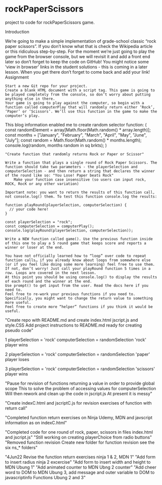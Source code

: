 # rockPaperScissors
project to code for rockPaperScissors game.

Introduction

We’re going to make a simple implementation of grade-school classic “rock paper scissors”. If you don’t know what that is check the Wikipedia article or this ridiculous step-by-step. For the moment we’re just going to play the game from the browser console, but we will revisit it and add a front end later so don’t forget to keep the code on GitHub! You might notice some ‘view in browser’ links in the student solutions - this is coming in a later lesson. When you get there don’t forget to come back and add your link!
Assignment

    Start a new Git repo for your project.
    Create a blank HTML document with a script tag. This game is going to be played completely from the console, so don’t worry about putting anything else in there.
    Your game is going to play against the computer, so begin with a function called computerPlay that will randomly return either ‘Rock’, ‘Paper’ or ‘Scissors’. We’ll use this function in the game to make the computer’s play.

  This blog information enabled me to create random selector function:
    (  const randomElement = array[Math.floor(Math.random() * array.length)]; 
    const months = ["January", "February", "March", "April", "May", "June", "July"];
    const random = Math.floor(Math.random() * months.length);
    console.log(random, months random in sq brkts);   )

    "Create function that randomly returns Rock or Paper or Scissor"

    Write a function that plays a single round of Rock Paper Scissors. The function should take two parameters - the playerSelection and computerSelection - and then return a string that declares the winner of the round like so: "You Lose! Paper beats Rock"
        Make your function case insensitive (so users can input rock, ROCK, RocK or any other variation)

    Important note: you want to return the results of this function call, not console.log() them. To test this function console.log the results:

    function playRound(playerSelection, computerSelection) {
      // your code here!
    }

    const playerSelection = "rock";
    const computerSelection = computerPlay();
    console.log(playRound(playerSelection, computerSelection));

    Write a NEW function called game(). Use the previous function inside of this one to play a 5 round game that keeps score and reports a winner or loser at the end.

    You have not officially learned how to “loop” over code to repeat function calls… if you already know about loops from somewhere else (or if you feel like doing some more learning) feel free to use them. If not, don’t worry! Just call your playRound function 5 times in a row. Loops are covered in the next lesson.
    At this point you should be using console.log() to display the results of each round and the winner at the end.
    Use prompt() to get input from the user. Read the docs here if you need to.
    Feel free to re-work your previous functions if you need to. Specifically, you might want to change the return value to something more useful.
    Feel free to create more “helper” functions if you think it would be useful.


"Create repo with README.md and create index.html jscript.js and style.CSS Add project instructions to README.md ready for creating pseudo code"

1 playerSelection = 'rock'
computerSelection = randomSelection 'rock'
player wins

2 playerSelection = 'rock'
computerSelection = randomSelection 'paper'
player loses

3 playerSelection = 'rock'
computerSelection = randomSelection 'scissors'
player wins

"Pause for revision of functions returning a value in order to provide global scope This to solve the problem of accessing values for computerSelection Will then rework and clean up the code in jscript.js At present it is messy" 

"Create indexC.html and jscriptC.js for revision exercises of function with return call" 

"Completed function return exercises on Ninja Udemy, MDN and javscript information as on indexC.html"

"Completed code for one round of rock, paper, scissors in files index.html and jscript.js"
"Still working on creating playerChoice from radio buttons"
"Removed function revision Create new folder for function revision see the six ns_* folders"

"4Jun22 Revise the function return exercises ninja 1 & 2, MDN 1"
"Add form to insert radius ninja 2 excercise"
"Add form to insert width and height to MDN Ubung 1"
"Add animated counter to MDN Ubng 2 counter"
"Add cheer word to DOM to MDN Ubung 3, add message and outer variable to DOM to javascriptinfo Functions Ubung 2 and 3"
